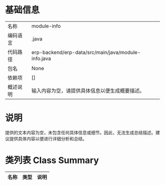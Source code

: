 # 基础信息

|      |      |
|------|------|
| 名称 | module-info |
| 编码语言 | .java |
| 代码路径 | erp-backend/erp-data/src/main/java/module-info.java |
| 包名 | None |
| 依赖项 | [] |
| 概述说明 | 输入内容为空，请提供具体信息以便生成概要描述。 |

# 说明

提供的文本内容为空，未包含任何具体信息或细节。因此，无法生成总结描述。建议提供具体内容以便进行详细分析和总结。

# 类列表 Class Summary

| 名称   | 类型  | 说明 |
|-------|------|-------------|





